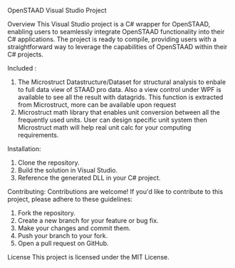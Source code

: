 OpenSTAAD Visual Studio Project

Overview
This Visual Studio project is a C# wrapper for OpenSTAAD, enabling users to seamlessly integrate OpenSTAAD functionality into their C# applications. The project is ready to compile, providing users with a straightforward way to leverage the capabilities of OpenSTAAD within their C# projects.

Included : 
1. The Microstruct Datastructure/Dataset for structural analysis to enbale to full data view of STAAD pro data. Also a view control under WPF is available to see all the result with datagrids. This function is extracted from Microstruct, more can be available upon request
2. Microstruct math library that enables unit conversion between all the frequently used units. User can design specific unit system then Microstruct math will help real unit calc for your computing requirements.
 
Installation:
1.	Clone the repository.
2.	Build the solution in Visual Studio.
3.	Reference the generated DLL in your C# project.
   
Contributing:
Contributions are welcome! If you'd like to contribute to this project, please adhere to these guidelines:
1.	Fork the repository.
2.	Create a new branch for your feature or bug fix.
3.	Make your changes and commit them.
4.	Push your branch to your fork.
5.	Open a pull request on GitHub.
   
License
This project is licensed under the MIT License.
